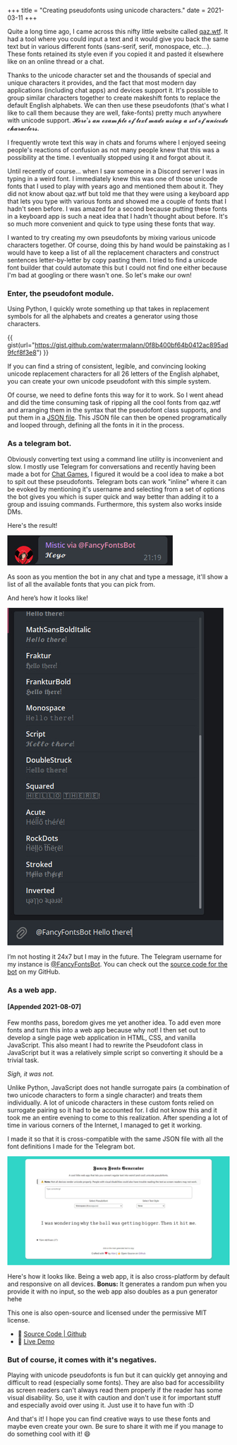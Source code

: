 +++
title = "Creating pseudofonts using unicode characters."
date = 2021-03-11
+++

Quite a long time ago, I came across this nifty little website called [qaz.wtf](https://qaz.wtf/u/convert.cgi). It had a tool where you could input a text and it would give you back the same text but in various different fonts (sans-serif, serif, monospace, etc...). These fonts retained its style even if you copied it and pasted it elsewhere like on an online thread or a chat. 

Thanks to the unicode character set and the thousands of special and unique characters it provides, and the fact that most modern day applications (including chat apps) and devices support it. It's possible to group similar characters together to create makeshift fonts to replace the default English alphabets. We can then use these pseudofonts (that's what I like to call them because they are well, fake-fonts) pretty much anywhere with unicode support. 𝓗𝓮𝓻𝓮'𝓼 𝓪𝓷 𝓮𝔁𝓪𝓶𝓹𝓵𝓮 𝓸𝓯 𝓽𝓮𝔁𝓽 𝓶𝓪𝓭𝓮 𝓾𝓼𝓲𝓷𝓰 𝓪 𝓼𝓮𝓽 𝓸𝓯 𝓾𝓷𝓲𝓬𝓸𝓭𝓮 𝓬𝓱𝓪𝓻𝓪𝓬𝓽𝓮𝓻𝓼.

I frequently wrote text this way in chats and forums where I enjoyed seeing people's reactions of confusion as not many people knew that this was a possibility at the time. I eventually stopped using it and forgot about it.

Until recently of course... when I saw someone in a Discord server I was in typing in a weird font. I immediately knew this was one of those unicode fonts that I used to play with years ago and mentioned them about it. They did not know about qaz.wtf but told me that they were using a keyboard app that lets you type with various fonts and showed me a couple of fonts that I hadn't seen before. I was amazed for a second because putting these fonts in a keyboard app is such a neat idea that I hadn't thought about before. It's so much more convenient and quick to type using these fonts that way.

I wanted to try creating my own pseudofonts by mixing various unicode characters together. Of course, doing this by hand would be painstaking as I would have to keep a list of all the replacement characters and construct sentences letter-by-letter by copy pasting them. I tried to find a unicode font builder that could automate this but I could not find one either because I'm bad at googling or there wasn't one. So let's make our own!

### Enter, the pseudofont module.

Using Python, I quickly wrote something up that takes in replacement symbols for all the alphabets and creates a generator using those characters.

{{ gist(url="https://gist.github.com/waterrmalann/0f8b400bf64b0412ac895ad9fcf8f3e8") }}

If you can find a string of consistent, legible, and convincing looking unicode replacement characters for all 26 letters of the English alphabet, you can create your own unicode pseudofont with this simple system.

Of course, we need to define fonts this way for it to work. So I went ahead and did the time consuming task of ripping all the cool fonts from qaz.wtf and arranging them in the syntax that the pseudofont class supports, and put them in a [JSON file](https://github.com/waterrmalann/telegram-fancy-fonts-bot/blob/main/fonts/fonts.json). This JSON file can then be opened programatically and looped through, defining all the fonts in it in the process.

### As a telegram bot.

Obviously converting text using a command line utility is inconvenient and slow. I mostly use Telegram for conversations and recently having been made a bot for [Chat Games](https://waterrmalann.github.io/blog/conversational-games-bot), I figured it would be a cool idea to make a bot to spit out these pseudofonts. Telegram bots can work "inline" where it can be evoked by mentioning it's username and selecting from a set of options the bot gives you which is super quick and way better than adding it to a group and issuing commands. Furthermore, this system also works inside DMs. 

Here's the result!

<img src="fancy-fonts-bot2.jpg" alt="bot showing the list of fonts" class="img img--centered">

As soon as you mention the bot in any chat and type a message, it'll show a list of all the available fonts that you can pick from.

And here’s how it looks like!

<img src="fancy-fonts-bot1.jpg" alt="a message generated using the bot" class="img img--centered">

I’m not hosting it 24x7 but I may in the future. The Telegram username for my instance is [@FancyFontsBot](https://telegram.me/FancyFontsBot). You can check out the [source code for the bot](https://github.com/waterrmalann/telegram-fancy-fonts-bot) on my GitHub.

### As a web app.

#### [Appended 2021-08-07]

Few months pass, boredom gives me yet another idea. To add even more fonts and turn this into a web app because why not! I then set out to develop a single page web application in HTML, CSS, and vanilla JavaScript. This also meant I had to rewrite the Pseudofont class in JavaScript but it was a relatively simple script so converting it should be a trivial task. 

*Sigh, it was not.* 

Unlike Python, JavaScript does not handle surrogate pairs (a combination of two unicode characters to form a single character) and treats them individually. A lot of unicode characters in these custom fonts relied on surrogate pairing so it had to be accounted for. I did not know this and it took me an entire evening to come to this realization. After spending a lot of time in various corners of the Internet, I managed to get it working.

I made it so that it is cross-compatible with the same JSON file with all the font definitions I made for the Telegram bot.

<img src="fancy-fonts-app1.jpg" alt="a screenshot of the web app" class="img img--fullwidth img--centered">

Here's how it looks like. Being a web app, it is also cross-platform by default and responsive on all devices. 
**Bonus:** It generates a random pun when you provide it with no input, so the web app also doubles as a pun generator hehe

This one is also open-source and licensed under the permissive MIT license.

- 🔗 [Source Code | Github](https://github.com/waterrmalann/fancy-fonts-generator)
- 🔗 [Live Demo](https://waterrmalann.github.io/fancy-fonts-generator/)

### But of course, it comes with it's negatives.

Playing with unicode pseudofonts is fun but it can quickly get annoying and difficult to read (especially some fonts). They are also bad for accessibility as screen readers can't always read them properly if the reader has some visual disability. So, use it with caution and don't use it for important stuff and especially avoid over using it. Just use it to have fun with :D

And that's it! I hope you can find creative ways to use these fonts and maybe even create your own. Be sure to share it with me if you manage to do something cool with it! 😄